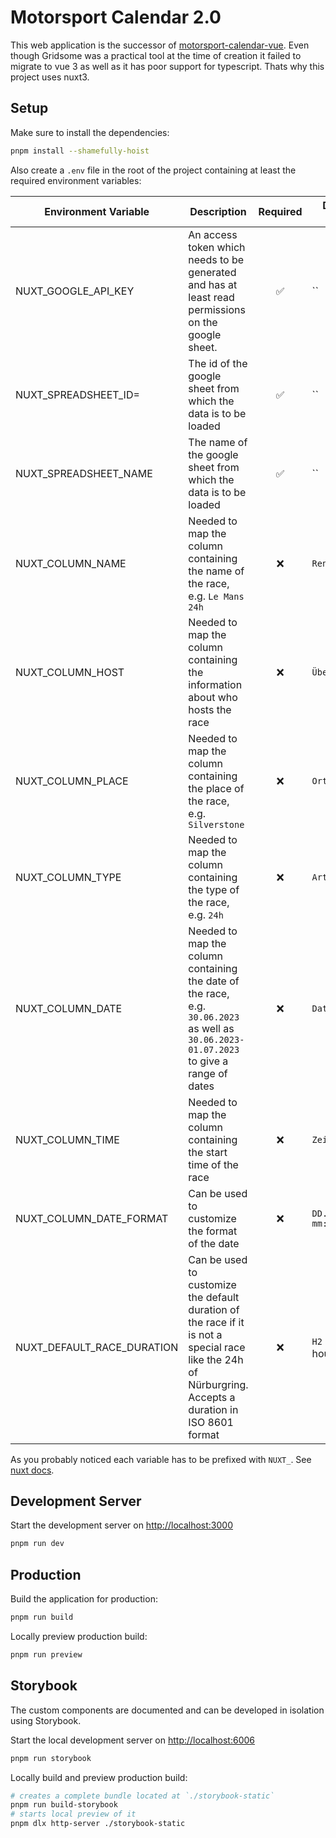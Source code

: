 # Motorsport Calendar 2.0

This web application is the successor of [motorsport-calendar-vue](https://github.com/drik98/motorsport-calendar-vue).
Even though Gridsome was a practical tool at the time of creation it failed to migrate to vue 3 as well as it
has poor support for typescript. Thats why this project uses nuxt3.

## Setup

Make sure to install the dependencies:

```bash
pnpm install --shamefully-hoist
```

Also create a `.env` file in the root of the project containing at least the required environment variables:

| Environment Variable       | Description                                                                                                                                              | Required | Default Value      |
| -------------------------- | -------------------------------------------------------------------------------------------------------------------------------------------------------- | :------: | ------------------ |
| NUXT_GOOGLE_API_KEY        | An access token which needs to be generated and has at least read permissions on the google sheet.                                                       |    ✅    | ``                 |
| NUXT_SPREADSHEET_ID=       | The id of the google sheet from which the data is to be loaded                                                                                           |    ✅    | ``                 |
| NUXT_SPREADSHEET_NAME      | The name of the google sheet from which the data is to be loaded                                                                                         |    ✅    | ``                 |
| NUXT_COLUMN_NAME           | Needed to map the column containing the name of the race, e.g. `Le Mans 24h`                                                                             |    ❌    | `Rennen`           |
| NUXT_COLUMN_HOST           | Needed to map the column containing the information about who hosts the race                                                                             |    ❌    | `Übertragung`      |
| NUXT_COLUMN_PLACE          | Needed to map the column containing the place of the race, e.g. `Silverstone`                                                                            |    ❌    | `Ort`              |
| NUXT_COLUMN_TYPE           | Needed to map the column containing the type of the race, e.g. `24h`                                                                                     |    ❌    | `Art`              |
| NUXT_COLUMN_DATE           | Needed to map the column containing the date of the race, e.g. `30.06.2023` as well as `30.06.2023-01.07.2023` to give a range of dates                  |    ❌    | `Datum`            |
| NUXT_COLUMN_TIME           | Needed to map the column containing the start time of the race                                                                                           |    ❌    | `Zeit`             |
| NUXT_COLUMN_DATE_FORMAT    | Can be used to customize the format of the date                                                                                                          |    ❌    | `DD.MM.YYYY mm:ss` |
| NUXT_DEFAULT_RACE_DURATION | Can be used to customize the default duration of the race if it is not a special race like the 24h of Nürburgring. Accepts a duration in ISO 8601 format |    ❌    | `H2` (2 hours)     |

As you probably noticed each variable has to be prefixed with `NUXT_`. See [nuxt docs](https://nuxt.com/docs/api/composables/use-runtime-config).

## Development Server

Start the development server on <http://localhost:3000>

```bash
pnpm run dev
```

## Production

Build the application for production:

```bash
pnpm run build
```

Locally preview production build:

```bash
pnpm run preview
```

## Storybook

The custom components are documented and can be developed in isolation using Storybook.

Start the local development server on <http://localhost:6006>

```bash
pnpm run storybook
```

Locally build and preview production build:

```bash
# creates a complete bundle located at `./storybook-static`
pnpm run build-storybook
# starts local preview of it
pnpm dlx http-server ./storybook-static
```
